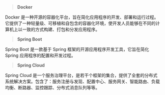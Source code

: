 > **Docker**

Docker 是一种开源的容器化平台，旨在简化应用程序的开发、部署和运行过程。它提供了一种轻量级、可移植和自包含的容器化环境，使开发人员能够在不同的计算机上以一致的方式构建、打包和分发应用程序。

> **Spring Boot**

Spring Boot 是一款基于 Spring 框架的开源应用程序开发工具，它旨在简化 Spring 应用程序的配置和开发过程。

> **Spring Cloud**

Spring Cloud 是一个服务治理平台，是若干个框架的集合，提供了全套的分布式系统解决方案。包含了：服务注册与发现、配置中心、服务网关、智能路由、负载均衡、断路器、监控跟踪、分布式消息队列等等。